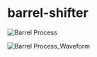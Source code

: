 # barrel-shifter
![Barrel Process](https://github.com/abhaysurya1/barrel-shifter/assets/144906236/da934519-c433-496e-9758-7192a2b64e78)

![Barrel Process_Waveform](https://github.com/abhaysurya1/barrel-shifter/assets/144906236/d96bb722-aad3-4d63-b50a-a0640f0e5dc3)
